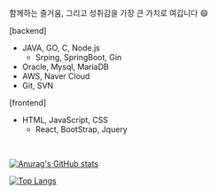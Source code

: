 함께하는 즐거움, 그리고 성취감을 가장 큰 가치로 여깁니다 😄

[backend]
- JAVA, GO, C, Node.js
  - Srping, SpringBoot, Gin
- Oracle, Mysql, MariaDB  
- AWS, Naver Cloud 
- Git, SVN

[frontend]
- HTML, JavaScript, CSS
  - React, BootStrap, Jquery
<br>




[![Anurag's GitHub stats](https://github-readme-stats.vercel.app/api?username=basepage90)](https://github.com/basepage90)


[![Top Langs](https://github-readme-stats.vercel.app/api/top-langs/?username=basepage90&layout=compact)](https://github.com/basepage90)
<!--
**basepage90/basepage90** is a ✨ _special_ ✨ repository because its `README.md` (this file) appears on your GitHub profile.

Here are some ideas to get you started:

- 🔭 I’m currently working on ...
- 🌱 I’m currently learning ...
- 👯 I’m looking to collaborate on ...
- 🤔 I’m looking for help with ...
- 💬 Ask me about ...
- 📫 How to reach me: ...
- 😄 Pronouns: ...
- ⚡ Fun fact: ...
-->
